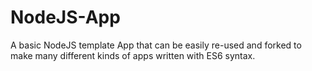 # NodeJS-App
A basic NodeJS template App that can be easily re-used and forked to make many different kinds of apps written with ES6 syntax.
